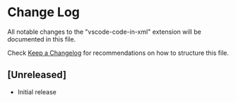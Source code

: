 # Change Log

All notable changes to the "vscode-code-in-xml" extension will be documented in this file.

Check [Keep a Changelog](http://keepachangelog.com/) for recommendations on how to structure this file.

## [Unreleased]

- Initial release
